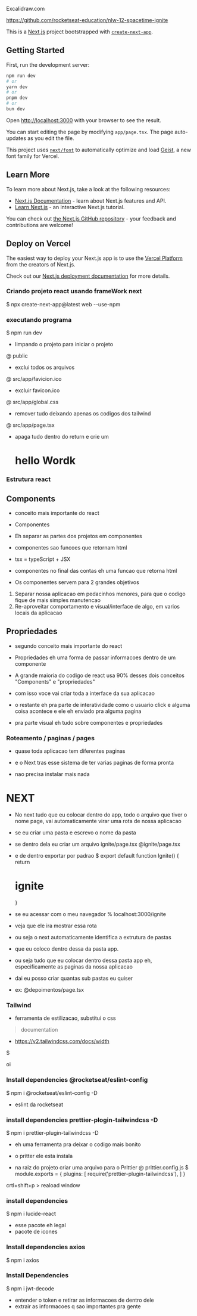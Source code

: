 Excalidraw.com


https://github.com/rocketseat-education/nlw-12-spacetime-ignite


This is a [Next.js](https://nextjs.org) project bootstrapped with [`create-next-app`](https://nextjs.org/docs/app/api-reference/cli/create-next-app).

## Getting Started

First, run the development server:

```bash
npm run dev
# or
yarn dev
# or
pnpm dev
# or
bun dev
```

Open [http://localhost:3000](http://localhost:3000) with your browser to see the result.

You can start editing the page by modifying `app/page.tsx`. The page auto-updates as you edit the file.

This project uses [`next/font`](https://nextjs.org/docs/app/building-your-application/optimizing/fonts) to automatically optimize and load [Geist](https://vercel.com/font), a new font family for Vercel.

## Learn More

To learn more about Next.js, take a look at the following resources:

- [Next.js Documentation](https://nextjs.org/docs) - learn about Next.js features and API.
- [Learn Next.js](https://nextjs.org/learn) - an interactive Next.js tutorial.

You can check out [the Next.js GitHub repository](https://github.com/vercel/next.js) - your feedback and contributions are welcome!

## Deploy on Vercel

The easiest way to deploy your Next.js app is to use the [Vercel Platform](https://vercel.com/new?utm_medium=default-template&filter=next.js&utm_source=create-next-app&utm_campaign=create-next-app-readme) from the creators of Next.js.

Check out our [Next.js deployment documentation](https://nextjs.org/docs/app/building-your-application/deploying) for more details.



### Criando projeto react usando frameWork next

$ npx create-next-app@latest web --use-npm

### executando programa

$ npm run dev

- limpando o projeto para iniciar o projeto

@ public

- exclui todos os arquivos 

@ src/app/favicion.ico

- excluir favicon.ico

@ src/app/global.css

- remover tudo deixando apenas os codigos dos tailwind

@ src/app/page.tsx

- apaga tudo dentro do return
e crie um <h1>hello Wordk</h1>

### Estrutura react

## Components
- conceito mais importante do react
- Componentes
- Eh separar as partes dos projetos em componentes

- componentes sao funcoes que retornam html
- tsx = typeScript + JSX

- componentes no final das contas eh uma funcao que retorna html

- Os componentes servem para 2 grandes objetivos
 1. Separar nossa aplicacao em pedacinhos menores,
para que o codigo fique de mais simples manutencao
 2. Re-aproveitar comportamento e visual/interface de algo,
 em varios locais da aplicacao

 ## Propriedades

- segundo conceito mais importante do react
- Propriedades eh uma forma de passar informacoes dentro de um componente

- A grande maioria do codigo de react
usa 90% desses dois conceitos "Components" e "propriedades"
- com isso voce vai criar toda a interface da sua aplicacao

- o restante eh pra parte de interatividade
como o usuario click e alguma coisa acontece e ele eh enviado pra
alguma pagina

- pra parte visual eh tudo sobre componentes e propriedades

### Roteamento / paginas / pages

- quase toda aplicacao tem diferentes paginas
- e o Next tras esse sistema de ter varias paginas de forma pronta

- nao precisa instalar mais nada

# NEXT
- No next tudo que eu colocar dentro do app, todo o arquivo que tiver o nome
page, vai automaticamente virar uma rota de nossa aplicacao
- se eu criar uma pasta e escrevo o nome da pasta
- se dentro dela eu criar um arquivo ignite/page.tsx
  @ignite/page.tsx
- e de dentro exportar por padrao
$ export default function Ignite() {
  return <h1>ignite</h1>
}

- se eu acessar com o meu navegador
% localhost:3000/ignite
- veja que ele ira mostrar essa rota

- ou seja o next automaticamente identifica a extrutura de pastas
- que eu coloco dentro dessa da pasta app.
- ou seja tudo que eu colocar dentro dessa pasta app eh, especificamente
as paginas da nossa aplicacao

- dai eu posso criar quantas sub pastas eu quiser
- ex: 
  @depoimentos/page.tsx


###  Tailwind

- ferramenta de estilizacao, substitui o css

> documentation
- https://v2.tailwindcss.com/docs/width

$
   <div className="text-2xl font-bold uppercase w-20 h-20 bg-red-500 rounded m-10">
      oi
   </div>

### Install dependencies @rocketseat/eslint-config

$ npm i @rocketseat/eslint-config -D

- eslint da rocketseat

### install dependencies prettier-plogin-tailwindcss -D

$ npm i prettier-plugin-tailwindcss -D

- eh uma ferramenta pra deixar o codigo mais bonito
- o pritter ele esta instala

- na raiz do projeto criar uma arquivo para o Prittier
@ prittier.config.js
$
module.exports = {
  plugins: [
    require('prettier-plugin-tailwindcss'),
  ]
}

crtl+shift+p > reaload window

### install dependencies

$ npm i lucide-react
- esse pacote eh legal
- pacote de icones

### Install dependencies axios

$ npm i axios


### Install Dependencies
$ npm i jwt-decode

- entender o token e retirar as informacoes de dentro dele
- extrair as informacoes q sao importantes pra gente